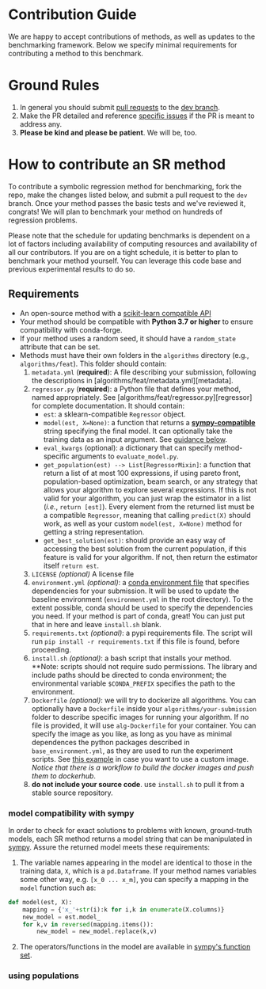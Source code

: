 Contribution Guide
==================

We are happy to accept contributions of methods, as well as updates to the benchmarking framework. 
Below we specify minimal requirements for contributing a method to this benchmark.

Ground Rules
=============

1. In general you should submit [pull requests](https://github.com/cavalab/srbench/compare) to the [dev branch](https://github.com/cavalab/srbench/tree/dev). 
2. Make the PR detailed and reference [specific issues](https://github.com/cavalab/srbench/issues) if the PR is meant to address any. 
3. **Please be kind and please be patient**. We will be, too.  

How to contribute an SR method
==============================

To contribute a symbolic regression method for benchmarking, fork the repo, make the changes listed below, and submit a pull request to the `dev` branch. 
Once your method passes the basic tests and we've reviewed it, congrats! 
We will plan to benchmark your method on hundreds of regression problems. 

Please note that the schedule for updating benchmarks is dependent on a lot of factors including availability of computing resources and availability of all our contributors. 
If you are on a tight schedule, it is better to plan to benchmark your method yourself. 
You can leverage this code base and previous experimental results to do so.

## Requirements

- An open-source method with a [scikit-learn compatible API](https://scikit-learn.org/stable/developers/develop.html)
- Your method should be compatible with **Python 3.7 or higher** to ensure compatibility with conda-forge.
- If your method uses a random seed, it should have a `random_state` attribute that can be set.
- Methods must have their own folders in the `algorithms` directory (e.g., `algorithms/feat`). 
This folder should contain:
  1. `metadata.yml` (**required**): A file describing your submission, following the descriptions in [algorithms/feat/metadata.yml][metadata]. 
  2. `regressor.py` (**required**): a Python file that defines your method, named appropriately. See [algorithms/feat/regressor.py][regressor] for complete documentation. 
      It should contain:
      -   `est`: a sklearn-compatible `Regressor` object. 
      -   `model(est, X=None)`: a function that returns a [**sympy-compatible**](https://www.sympy.org) string specifying the final model. It can optionally take the training data as an input argument. See [guidance below](###-returning-a-sympy-compatible-model-string). 
      -   `eval_kwargs` (optional): a dictionary that can specify method-specific arguments to `evaluate_model.py`.
      -   `get_population(est) --> List[RegressorMixin]`: a function that return a list of at most 100 expressions, if using pareto front, population-based optimization, beam search, or any strategy that allows your algorithm to explore several expressions. If this is not valid for your algorithm, you can just wrap the estimator in a list (_i.e._, `return [est]`). Every element from the returned list must be a compatible `Regressor`, meaning that calling `predict(X)` should work, as well as your custom `model(est, X=None)` method for getting a string representation.
      -   `get_best_solution(est)`: should provide an easy way of accessing the best solution from the current population, if this feature is valid for your algorithm. If not, then return the estimator itself `return est`.
  3. `LICENSE` *(optional)* A license file
  4. `environment.yml` *(optional)*: a [conda environment file](https://docs.conda.io/projects/conda/en/latest/user-guide/tasks/manage-environments.html#creating-an-environment-from-an-environment-yml-file) that specifies dependencies for your submission. 
  It will be used to update the baseline environment (`environment.yml` in the root directory). 
  To the extent possible, conda should be used to specify the dependencies you need. 
  If your method is part of conda, great! You can just put that in here and leave `install.sh` blank. 
  5. `requirements.txt` *(optional)*: a pypi requirements file. The script will run `pip install -r requirements.txt` if this file is found, before proceeding.
  5. `install.sh` *(optional)*: a bash script that installs your method. 
  **Note: scripts should not require sudo permissions. The library and include paths should be directed to conda environment; the environmental variable `$CONDA_PREFIX` specifies the path to the environment.
  6. `Dockerfile` *(optional)*: we will try to dockerize all algorithms. You can optionally have a `Dockerfile` inside your `algorithms/your-submission` folder to describe specific images for running your algorithm. If no file is provided, it will use `alg-Dockerfile` for your container. You can specify the image as you like, as long as you have as minimal dependences the python packages described in `base_environment.yml`, as they are used to run the experiment scripts. See [this example](algorithms/tir/Dockerfile) in case you want to use a custom image. *Notice that there is a workflow to build the docker images and push them to dockerhub*.
  7. **do not include your source code**. use `install.sh` to pull it from a stable source repository. 

### model compatibility with sympy

In order to check for exact solutions to problems with known, ground-truth models, each SR method returns a model string that can be manipulated in [sympy](https://www.sympy.org). 
Assure the returned model meets these requirements:

1. The variable names appearing in the model are identical to those in the training data, `X`, which is a `pd.Dataframe`. 
If your method names variables some other way, e.g. `[x_0 ... x_m]`, you can
specify a mapping in the `model` function such as:

```python
def model(est, X):
    mapping = {'x_'+str(i):k for i,k in enumerate(X.columns)}
    new_model = est.model_
    for k,v in reversed(mapping.items()):
        new_model = new_model.replace(k,v)
```

2. The operators/functions in the model are available in [sympy's function set](https://docs.sympy.org/latest/modules/functions/index.html). 

### using populations
